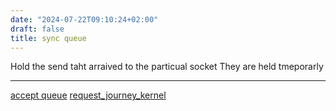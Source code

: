 ```yaml
---
date: "2024-07-22T09:10:24+02:00"
draft: false
title: sync queue
---
```


Hold the send taht arraived to the particual socket They are held
tmeporarly

------------------------------------------------------------------------

[accept queue](/Notes/posts/request_journey/accept_queue)
[request_journey_kernel](/Notes/posts/request_journey/request_journey_backend)
